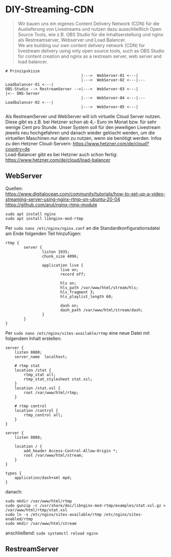 # DIY-Streaming-CDN
>Wir bauen uns ein eigenes Content Delivery Network (CDN) für die Auslieferung von Livestreams und nutzen dazu ausschließlich Open Source Tools, wie z.B. OBS Studio für die Inhaltserstellung und nginx als Restreamserver, Webserver und Load Balancer.  
>We are building our own content delivery network (CDN) for livestream delivery using only open source tools, such as OBS Studio for content creation and nginx as a restream server, web server and load balancer.
```
# Prinzipskizze
                                 |--->  WebServer-01 <---|
                                 |--->  WebServer-02 <---|--- Loadbalancer-01 <---|
OBS-Studio --> RestreamServer -->|--->  WebServer-03 <---|                        |<-- DNS-Server
                                 |--->  WebServer-04 <---|--- Loadbalancer-02 <---|
                                 |--->  WebServer-05 <---|
```
Als RestreamServer und WebServer will ich virtuelle Cloud Server nutzen. Diese gibt es z.B. bei Hetzner schon ab 4,- Euro im Monat bzw. für sehr wenige Cent pro Stunde. Unser System soll für den jeweiligen Livestream jeweils neu hochgefahren und danach wieder gelöscht werden, um die virtuellen Maschinen nur dann zu nutzen, wenn sie benötigt werden. 
Infos zu den Hetzner Cloud-Servern: https://www.hetzner.com/de/cloud?country=de  
Load-Balancer gibt es bei Hetzner auch schon fertig: https://www.hetzner.com/de/cloud/load-balancer  
## WebServer
Quellen:  
https://www.digitalocean.com/community/tutorials/how-to-set-up-a-video-streaming-server-using-nginx-rtmp-on-ubuntu-20-04
https://github.com/arut/nginx-rtmp-module
```
sudo apt install nginx
sudo apt install libnginx-mod-rtmp
```
Per `sudo nano /etc/nginx/nginx.conf` an die Standardkonfigurationsdatei am Ende folgenden Teil hinzufügen:
```
rtmp {
        server {
                listen 1935;
                chunk_size 4096;

                application live {
                        live on;
                        record off;

                        hls on;
                        hls_path /var/www/html/stream/hls;
                        hls_fragment 3;
                        hls_playlist_length 60;

                        dash on;
                        dash_path /var/www/html/stream/dash;
                }
        }
}
```
Per `sudo nano /etc/nginx/sites-available/rtmp` eine neue Datei mit folgendem Inhalt erstellen:
```
server {
    listen 8080;
    server_name  localhost;

    # rtmp stat
    location /stat {
        rtmp_stat all;
        rtmp_stat_stylesheet stat.xsl;
    }
    location /stat.xsl {
        root /var/www/html/rtmp;
    }

    # rtmp control
    location /control {
        rtmp_control all;
    }
}

server {
    listen 8088;

    location / {
        add_header Access-Control-Allow-Origin *;
        root /var/www/html/stream;
    }
}

types {
    application/dash+xml mpd;
}
```
danach:
```
sudo mkdir /var/www/html/rtmp
sudo gunzip -c /usr/share/doc/libnginx-mod-rtmp/examples/stat.xsl.gz > /var/www/html/rtmp/stat.xsl
sudo ln -s /etc/nginx/sites-available/rtmp /etc/nginx/sites-enabled/rtmp
sudo mkdir /var/www/html/stream
```
anschließend:
`sudo systemctl reload nginx`  

## RestreamServer 
